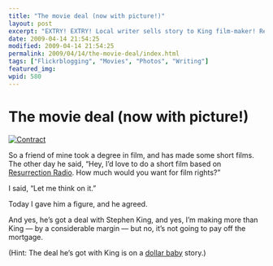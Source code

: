 ```yaml
---
title: "The movie deal (now with picture!)"
layout: post
excerpt: "EXTRY! EXTRY! Local writer sells story to King film-maker! Read all about it!"
date: 2009-04-14 21:54:25
modified: 2009-04-14 21:54:25
permalink: 2009/04/14/the-movie-deal/index.html
tags: ["Flickrblogging", "Movies", "Photos", "Writing"]
featured_img: 
wpid: 580
---
```


# The movie deal (now with picture!)

[![Contract](http://farm4.static.flickr.com/3343/3472155842_12aaf26377.jpg)](http://www.flickr.com/photos/pj/3472155842/ "Contract by Patrick Johanneson, on Flickr")

So a friend of mine took a degree in film, and has made some short films. The other day he said, “Hey, I’d love to do a short film based on [Resurrection Radio](/fiction/read/1). How much would you want for film rights?”

I said, “Let me think on it.”

Today I gave him a figure, and he agreed.

And yes, he’s got a deal with Stephen King, and yes, I’m making more than King — by a considerable margin — but no, it’s not going to pay off the mortgage.

(Hint: The deal he’s got with King is on a [dollar baby](http://en.wikipedia.org/wiki/Dollar_Baby) story.)